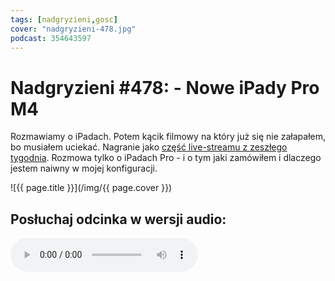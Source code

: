 ```yaml
---
tags: [nadgryzieni,gosc]
cover: "nadgryzieni-478.jpg"
podcast: 354643597
---
```


# Nadgryzieni #478: - Nowe iPady Pro M4

Rozmawiamy o iPadach. Potem kącik filmowy na który już się nie załapałem, bo musiałem uciekać. Nagranie jako [część live-streamu z zeszłego tygodnia](/pl/nadgryzieni-477). Rozmowa tylko o iPadach Pro - i o tym jaki zamówiłem i dlaczego jestem naiwny w mojej konfiguracji.

<!--More-->

![{{ page.title }}](/img/{{ page.cover }})

## Posłuchaj odcinka w wersji audio:

<audio controls>
<source src="https://media.blubrry.com/nadgryzieni/imagazine.stronazen.pl/nadgryzieni/Nadgryzieni-Odcinek-478.mp3" type="audio/mpeg">
</audio>




[n]: https://michael.gratis/nozbe_pl
[np]: https://michael.gratis/nozbepersonal_pl